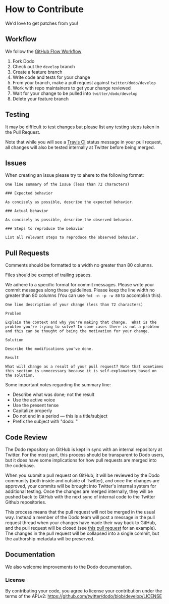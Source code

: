 # How to Contribute

We'd love to get patches from you!

## Workflow

We follow the [GitHub Flow Workflow](https://guides.github.com/introduction/flow/)

1.  Fork Dodo
2.  Check out the `develop` branch
3.  Create a feature branch
4.  Write code and tests for your change
6.  From your branch, make a pull request against `twitter/dodo/develop`
7.  Work with repo maintainers to get your change reviewed
8.  Wait for your change to be pulled into `twitter/dodo/develop`
9.  Delete your feature branch

## Testing

It may be difficult to test changes but please list any testing steps taken in the Pull
Request.

Note that while you will see a [Travis CI][travis-ci] status message in your
pull request, all changes will also be tested internally at Twitter before being merged.

## Issues

When creating an issue please try to ahere to the following format:

    One line summary of the issue (less than 72 characters)

    ### Expected behavior

    As concisely as possible, describe the expected behavior.

    ### Actual behavior

    As concisely as possible, describe the observed behavior.

    ### Steps to reproduce the behavior

    List all relevant steps to reproduce the observed behavior.

## Pull Requests

Comments should be formatted to a width no greater than 80 columns.

Files should be exempt of trailing spaces.

We adhere to a specific format for commit messages. Please write your commit
messages along these guidelines. Please keep the line width no greater than
80 columns (You can use `fmt -n -p -w 80` to accomplish this).

    One line description of your change (less than 72 characters)

    Problem

    Explain the context and why you're making that change.  What is the
    problem you're trying to solve? In some cases there is not a problem
    and this can be thought of being the motivation for your change.

    Solution

    Describe the modifications you've done.

    Result

    What will change as a result of your pull request? Note that sometimes
    this section is unnecessary because it is self-explanatory based on
    the solution.

Some important notes regarding the summary line:

* Describe what was done; not the result
* Use the active voice
* Use the present tense
* Capitalize properly
* Do not end in a period — this is a title/subject
* Prefix the subject with "dodo: " 

## Code Review

The Dodo repository on GitHub is kept in sync with an internal repository at
Twitter. For the most part, this process should be transparent to Dodo users,
but it does have some implications for how pull requests are merged into the
codebase.

When you submit a pull request on GitHub, it will be reviewed by the
Dodo community (both inside and outside of Twitter), and once the changes are
approved, your commits will be brought into Twitter's internal system for additional
testing. Once the changes are merged internally, they will be pushed back to
GitHub with the next sync of internal code to the Twitter Github repositories.

This process means that the pull request will not be merged in the usual way.
Instead a member of the Dodo team will post a message in the pull request
thread when your changes have made their way back to GitHub, and the pull
request will be closed (see [this pull request][pull-example] for an example). The 
changes in the pull request will be collapsed into a single commit, but the authorship
metadata will be preserved.

## Documentation

We also welcome improvements to the Dodo documentation.

[pull-example]: https://github.com/twitter/finagle/pull/267
[travis-ci]: https://travis-ci.com/twitter/dodo

### License
By contributing your code, you agree to license your contribution under the terms of the APLv2:
https://github.com/twitter/dodo/blob/develop/LICENSE
